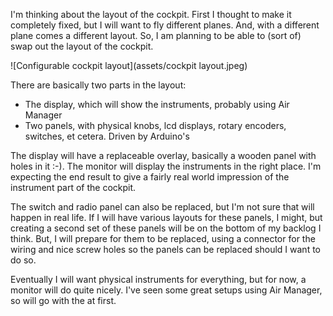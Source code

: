 I'm thinking about the layout of the cockpit. First I thought to make it completely fixed, but I will want to fly different planes. And, with a different plane comes a different layout. So, I am planning to be able to (sort of) swap out the layout of the cockpit.

![Configurable cockpit layout](assets/cockpit layout.jpeg)

There are basically two parts in the layout:

- The display, which will show the instruments, probably using Air Manager
- Two panels, with physical knobs, lcd displays, rotary encoders, switches, et cetera. Driven by Arduino's

The display will have a replaceable overlay, basically a wooden panel with holes in it :-). The monitor will display the instruments in the right place. I'm expecting the end result to give a fairly real world impression of the instrument part of the cockpit.

The switch and radio panel can also be replaced, but I'm not sure that will happen in real life. If I will have various layouts for these panels, I might, but creating a second set of these panels will be on the bottom of my backlog I think. But, I will prepare for them to be replaced, using a connector for the wiring and nice screw holes so the panels can be replaced should I want to do so.

Eventually I will want physical instruments for everything, but for now, a monitor will do quite nicely. I've seen some great setups using Air Manager, so will go with the at first.